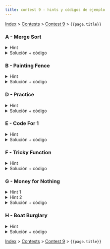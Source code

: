 ```yaml
---
title: contest 9 - hints y códigos de ejemplo
---
```


[Index](../index) > [Contests](../contests) > [Contest 9](../contests#contest-9) > ```{{page.title}}```

### A - Merge Sort

<details> 
  <summary>Hint</summary>
  Necesitamos un arreglo que al llamar mergesort sobre él, se hagan un total de K llamadas. Pensar en una forma de simular la ejecución de mergesort distribuyendo hacia abajo las K llamadas totales que hay que hacer, y en vez de ordenar vamos poniendo valores desordenados (cosa de que al llamar el mergesort original se ejecuten esas mismas K llamadas que simulamos).
</details>
<details> 
  <summary>Solución + código</summary>
  Hacemos la misma recursión divide and conquer de mergesort(l, r, k), donde le agregamos un argumento extra k que nos dice cuantas llamadas tenemos que hacer. Si k == 1, entonces esta llamada en particular debe ser una llamada final (no más recursión hacia abajo), así que el subarreglo correspondiente debe estar ordenado (llenamos con valores crecientes). Si k > 1, entonces hay que decidir cómo repartir (k-1) llamadas entre las dos llamadas hijas. Pueden haber varias opciones. Una opción posible es tirar la mayor cantidad de llamadas a la izquierda y lo que sobre a la derecha. Como sea que distribuyamos, nos van a quedar los dos subarreglos hijos con valores asignados. Para garantizar que la unión de los dos subarreglos quede desordenada, le podemos sumar un offset a los valores del subarreglo hijo izquierdo para garantizar que todos esos valores sean mayores estrictos a los valores del subarreglo derecho (con eso queda sí o sí desordenado). Los casos bordes en que se retorna -1 son cuando el k supera el máximo de llamadas posibles o bien cuando k es par. <a href="https://github.com/PabloMessina/Competitive-Programming-Material/blob/master/Solved%20problems/Codeforces/873D_MergeSort.cpp">Código de ejemplo</a>
</details>

### B - Painting Fence

<details> 
  <summary>Hint</summary>
  Si tienes una cerca de ancho N, piensa en las formas de pintar el rectángulo de ancho N y altura 1 ubicado en el piso (la base de la cerca). Lo puedes pintar con un brochazo horizontal (costo 1), pero luego te faltaría pintar todo lo de arriba (la misma cerca pero restándole 1 a todas las alturas), o bien puedes pintar el rectángulo con N brochazos verticales (costo N, pero con eso pintas la cerca completa). Mezclar brochazos horizontales y verticales para el rectángulo basal no tiene sentido ya que en ese caso aprovechas de pintar el rectángulo entero con un puro brochazo horizontal y te ahorras todos los brochazos verticales. Ahora, no es dificil generalizar el razonamiento a todo el rectángulo basal de altura hmin, donde hmin es la altura mínima de la cerca.
</details>
<details> 
  <summary>Solución + código</summary>
  Hacemos una función recursiva para pintar paint(l, r, h) que calcula el costo óptmo de pintar la subcerca entre los índices l y r y considerando todo lo que está arriba de la altura h. El problema original se resuelve con paint(0, N, 0). Entonces en cada llamada tenemos dos opciones, pintar el rectángulo que va desde h hasta hmin(l, r) con brochazos horizontales (con lo cual nos quedarían subsubcercas aisladas por pintar recursivamente) o bien pintamos todo vertical de un viaje. Retornamos el mínimo entre ambas opciones. <a href="https://github.com/PabloMessina/Competitive-Programming-Material/blob/master/Solved%20problems/Codeforces/448C_PaintingFence_v2.cpp">Código de ejemplo</a>
</details>

### D - Practice

<details> 
  <summary>Hint</summary>
  Notar que si tenemos un grupo de n personas y queremos repartirlos en dos grupos que maximicen la cantidad de pares, lo óptimo es repartidos en dos grupos de n/2 (si n es par) o lo más cercano a eso (floor(n/2) y n-floor(n/2)).
</details>
<details> 
  <summary>Solución + código</summary>
  Hacemos una función search(l, r, i) que reparte los jugadores l, l+1, l+2, ..., r-1 entre dos equipos desde la sesión de práctica i en adelante (la profundida de la recursión corresponde al índice de la sesión de práctica). En cada llamada, calculamos m = (l+r)/2, entonces los jugadores desde l hasta m-1 se van al equipo 1 en la sesión de práctica i. Luego se llama a search(l, m, i+1) y search(m, r, i+1). <a href="https://github.com/PabloMessina/Competitive-Programming-Material/blob/master/Solved%20problems/Codeforces/234G_Practice.cpp">Código de ejemplo</a>
</details>

### E - Code For 1

<details> 
  <summary>Hint</summary>
  Pensar que tenemos un árbol binario donde la raíz es n, las dos nodos hijos inmediatos son floor(n/2) y floor(n/2), luego en el tercer nivel hay 4 nodos floor(floor(n/2)/2), etc. Cada nodo está a cargo de un subrango de índices del arreglo final. Por ej. la raíz n genera la lista completa, así que su rango es todo el arreglo, o sea [0, size(n)-1], donde size(n) es el tamaño del arreglo final generado por n. Pensar en una forma de responder la consulta [l, r] como si estuvieramos navegando este árbol binario implícito, y descartamos nodos que no aportan a la consulta (por ej. si un nodo está a cargo del rango [i, j] y dicho rango tiene intersección vacía con [l, r], podemos descartar ese nodo y todo su subárbol para abajo).
</details>
<details> 
  <summary>Solución + código</summary>
  Hacemos un divide and conquer navegando recursivamente sobre el árbol binario implícito explicado en el hint, donde en cada llamada recursiva vamos pasando hacia abajo el rango de índices correspondiente a cada nodo, y descartamos nodos que no aportan a la query [l,r]. Si un nodo está completamente contenido en la query, podemos retornar altiro la cantidad de 1s que hay en ese nodo (no es necesario seguir haciendo recursión). <a href="https://github.com/PabloMessina/Competitive-Programming-Material/blob/master/Solved%20problems/Codeforces/768B_CodeFor1.cpp">Código de ejemplo</a>
</details>

### F - Tricky Function
<details> 
  <summary>Hint</summary>
  Notemos que si precalculamos las sumas parciales en un arreglo s, donde s[i] representa la suma de a[1] hasta a[i] entonces podemos reescribir f(i, j) = (j - i)^2 + (s[j] - s[i])^2. Notemos que minimizar esto es lo mismo que encontrar la distancia mínima entre puntos del estilo (i, s[i]) en el plano 2D. Luego el problema se reduce a encontrar el par de puntos más cercanos en un set.
</details>
<details> 
  <summary>Solución + código</summary>
  Una forma naive para encontrar el par de puntos más cercanos es checkear cada par, lo que es O(n^2) que no pasa en tiempo.
  Hay un approach clásico divide and conquer para solucionar el problema de par de puntos más cercanos en O(n*log(n)). Para aprender más al respecto pueden revisar los siguientes links: <a href="https://www.geeksforgeeks.org/closest-pair-of-points-using-divide-and-conquer-algorithm/">link1</a>, <a href="https://www.geeksforgeeks.org/closest-pair-of-points-onlogn-implementation/?ref=rp">link2</a>.
  
  <a href="https://github.com/BenjaminRubio/CompetitiveProgramming/blob/master/Problems/Codeforces/TrickyFunction.cpp">Código de ejemplo</a>
</details>

### G - Money for Nothing
<details> 
  <summary>Hint 1</summary>
  Notemos que podemos reducir el problema a ver los pares de (fecha, precio) como puntos en el plano y se busca un par de puntos en el plano tal que el rectángulo con esquina inferior en el set de puntos de venta y esquina superior en el set de puntos de compra sea el de mayor área.
</details>
<details> 
  <summary>Hint 2</summary>
  Siguendo lo anterior podemos notar que hay algunos puntos que podemos descartar, pues nunca serán parte del óptimo, por ejemplo cualquier punto (x, y) en el grupo de venta tal que existe (x', y') en el mismo grupo con x'<=x, y y'<= y. O cualquier punto (x, y) en el grupo de compra tal que existe (x', y') en el mismo grupo con x<=x' y y<=y'. Luego de haber descartado esta clase de puntos tendremos que si ordenamos los puntos de cada grupo respecto a su eje x, obtendremos puntos que aumentan en x y disminuyen en y.
</details>
<details> 
  <summary>Solución + código</summary>
  Finalmente usando todo lo anterior podemos hacer un análisis similar al realizado para el problema E, donde si el óptimo punto en el grupo de compra para un punto específico en el grupo de venta es en el índice i, entonces para un punto mayor en el grupo de venta el óptimo se debe alcanzar de i a la derecha. Usando una recurrencia similar a E pero maximizando en vez de minimizar, se obtiene la solución.
  <a href="https://github.com/BenjaminRubio/CompetitiveProgramming/blob/master/Problems/Kattis/MoneyForNothing.cpp">Código de ejemplo</a>
</details>

### H - Boat Burglary
<details> 
  <summary>Hint</summary>
  Son 30 objetos a lo más, poquitos. Es tentador usar fuerza bruta. El problema es que iterar sobre todos los subconjuntos tomaría 2^30 = 1024^3 > 10^9, y eso daría el medio TLE. Pero recordemos que este contest es de divide and conquer. ¿Qué pasa si repartimos los 30 objetos en dos grupos de 15 y 15, y calculamos todos los subconjuntos para cada mitad? Esto tomaría 2 x 2^15 = 65536, lo cual es poquísimo. Piensa en una forma de resolver el problema original combinando de alguna forma estas dos mitades.
</details>
<details> 
  <summary>Solución + código</summary>
  Separamos los N objetos en dos mitades iguales (o casi iguales si N es impar). Por cada mitad iteramos sobre todos los posibles subconjuntos de elementos y guardamos en una lista/arreglo la suma de los pesos y la cantidad de objetos (una lista de pares). Ordenamos la segunda lista de menor a mayor lexicográficamente e iteramos sobre la primera lista. Para cada par de la primera lista, hacemos dos binary searches para encontrar todos los pares de la segunda lista cuya suma de pesos completa lo que nos falta para llegar a un peso total de D (el primer binary search es un lowerbound y el segundo un upperbound). Si el primero y el último par de ese rango tienen cantidades de objetos distintas, estamos en un caso ambiguo. Otro caso ambiguo es que encontremos respuestas válidas más de una vez y la cantidad de objetos sea distinta. Si nunca encontramos un caso válido, es imposible. Si logramos encontrar al menos un caso válido y todos los casos válidos siempre dieron la misma cantidad de objetos, esa es la respuesta. <a href="https://github.com/PabloMessina/Competitive-Programming-Material/blob/master/Solved%20problems/SPOJ/BURGLARY_BoatBurglary.cpp">Código de ejemplo</a>
</details>

<!-- <details> 
  <summary>Hint</summary>   
</details>
<details> 
  <summary>Solución + código</summary>
  <a href="">Código de ejemplo</a>
</details> -->

[Index](../index) > [Contests](../contests) > [Contest 9](../contests#contest-9) > ```{{page.title}}```
